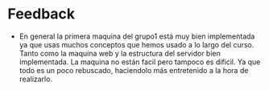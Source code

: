 

# Feedback

* En general la primera maquina del grupo1 está muy bien implementada ya que usas muchos conceptos que hemos usado a lo largo del curso. Tanto como la maquina web y la estructura del servidor bien implementada. La maquina no están facil pero tampoco es dificil. Ya que todo es un poco rebuscado, haciendolo más entretenido a la hora de realizarlo.
